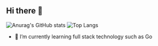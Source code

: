 ## Hi there 👋
![Anurag's GitHub stats](https://github-readme-stats.vercel.app/api?username=RicoGunawan12&show_icons=true&theme=radical)
![Top Langs](https://github-readme-stats.vercel.app/api/top-langs/?username=RicoGunawan12&layout=pie)

- 🌱 I’m currently learning full stack technology such as Go 
<!--
**RicoGunawan12/RicoGunawan12** is a ✨ _special_ ✨ repository because its `README.md` (this file) appears on your GitHub profile.

Here are some ideas to get you started:

- 🔭 I’m currently working on ...
- 🌱 I’m currently learning ...
- 👯 I’m looking to collaborate on ...
- 🤔 I’m looking for help with ...
- 💬 Ask me about ...
- 📫 How to reach me: ...
- 😄 Pronouns: ...
- ⚡ Fun fact: ...
-->
